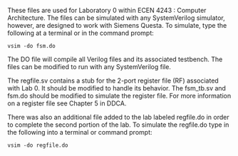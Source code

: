 These files are used for Laboratory 0 within ECEN 4243 : Computer
Architecture.  The files can be simulated with any SystemVerilog simulator,
however, are designed to work with Siemens Questa.  To simulate, type
the following at a terminal or in the command prompt:

    vsim -do fsm.do

The DO file will compile all Verilog files and its associated
testbench.  The files can be modified to run with any SystemVerilog file.

The regfile.sv contains a stub for the 2-port register file (RF) 
associated with Lab 0.  It should be modified to handle its behavior.
The fsm_tb.sv and fsm.do should be modified to simulate the register
file.  For more information on a register file see Chapter 5 in DDCA.  

There was also an additional file added to the lab labeled regfile.do in order to
complete the second portion of the lab. To simulate the regfile.do type in 
the following into a terminal or command prompt:

    vsim -do regfile.do
